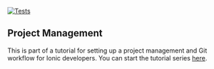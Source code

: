 [![Tests](https://github.com/joshuamorony/pm-tutorial/actions/workflows/main.yml/badge.svg)](https://github.com/joshuamorony/pm-tutorial/actions/workflows/main.yml)

## Project Management

This is part of a tutorial for setting up a project management and Git workflow for Ionic developers. You can start the tutorial series [here](https://eliteionic.com/tutorials/simple-project-management-workflow-for-ionic-developers/).
